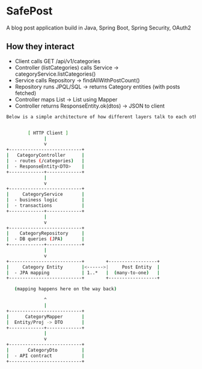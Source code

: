 # SafePost
 A blog post application build in Java, Spring Boot, Spring Security, OAuth2


## How they interact
- Client calls GET /api/v1/categories
- Controller (listCategories) calls Service → categoryService.listCategories()
- Service calls Repository → findAllWithPostCount()
- Repository runs JPQL/SQL → returns Category entities (with posts fetched)
- Controller maps List<Category> → List<CategoryDto> using Mapper
- Controller returns ResponseEntity.ok(dtos) → JSON to client

```bash
Below is a simple architecture of how different layers talk to each other for the Category part


        [ HTTP Client ]
              |
              v
+---------------------------+
|   CategoryController      |
|  - routes (/categories)   |
|  - ResponseEntity<DTO>    |
+-------------+-------------+
              |
              v
+---------------------------+
|     CategoryService       |
|  - business logic         |
|  - transactions           |
+-------------+-------------+
              |
              v
+---------------------------+
|    CategoryRepository     |
|  - DB queries (JPA)       |
+-------------+-------------+
              |
              v
+---------------------------+        +------------------+
|     Category Entity       |<------>|     Post Entity  |
|  - JPA mapping            | 1..*   |  (many-to-one)   |
+---------------------------+        +------------------+

   (mapping happens here on the way back)

              ^
              |
+---------------------------+
|      CategoryMapper       |
|  Entity/Proj -> DTO       |
+-------------+-------------+
              |
              v
+---------------------------+
|       CategoryDto         |
|  - API contract           |
+---------------------------+

```